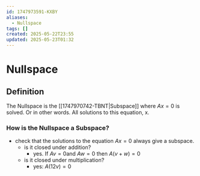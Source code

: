 ```yaml
---
id: 1747973591-KXBY
aliases:
  - Nullspace
tags: []
created: 2025-05-22T23:55
updated: 2025-05-23T01:32
---
```


# Nullspace
## Definition
The Nullspace is the [[1747970742-TBNT|Subspace]] where $Ax=0$ is solved. Or in other words. All solutions to this equation, x.
### How is the Nullspace a Subspace?
- check that the solutions to the equation $Ax=0$ always give a subspace.
  - is it closed under addition?
    - yes. If $Av=0$and $Aw=0$ then $A(v+w)=0$
  - is it closed under multiplication?
    - yes: $A(12v) = 0$

